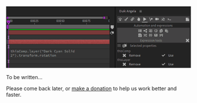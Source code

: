 ![](../../../img/duik/automation/expression-tools.gif)

To be written...

Please come back later, or [make a donation](http://donate.rxlab.info) to help us work better and faster.